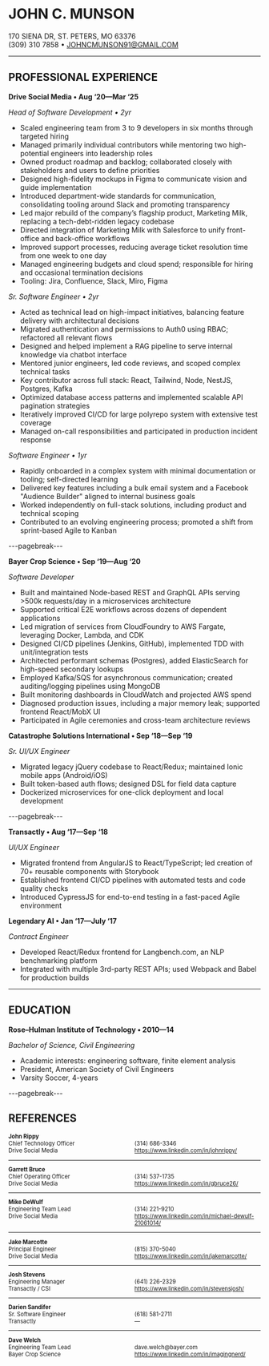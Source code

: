 # JOHN C. MUNSON

170 SIENA DR, ST. PETERS, MO 63376  
(309) 310 7858 • JOHNCMUNSON91@GMAIL.COM

---

## PROFESSIONAL EXPERIENCE

**Drive Social Media • Aug ‘20—Mar ‘25**

_Head of Software Development • 2yr_

- Scaled engineering team from 3 to 9 developers in six months through targeted hiring
- Managed primarily individual contributors while mentoring two high-potential engineers into leadership roles
- Owned product roadmap and backlog; collaborated closely with stakeholders and users to define priorities
- Designed high-fidelity mockups in Figma to communicate vision and guide implementation
- Introduced department-wide standards for communication, consolidating tooling around Slack and promoting transparency
- Led major rebuild of the company’s flagship product, Marketing Milk, replacing a tech-debt-ridden legacy codebase
- Directed integration of Marketing Milk with Salesforce to unify front-office and back-office workflows
- Improved support processes, reducing average ticket resolution time from one week to one day
- Managed engineering budgets and cloud spend; responsible for hiring and occasional termination decisions
- Tooling: Jira, Confluence, Slack, Miro, Figma

_Sr. Software Engineer • 2yr_

- Acted as technical lead on high-impact initiatives, balancing feature delivery with architectural decisions
- Migrated authentication and permissions to Auth0 using RBAC; refactored all relevant flows
- Designed and helped implement a RAG pipeline to serve internal knowledge via chatbot interface
- Mentored junior engineers, led code reviews, and scoped complex technical tasks
- Key contributor across full stack: React, Tailwind, Node, NestJS, Postgres, Kafka
- Optimized database access patterns and implemented scalable API pagination strategies
- Iteratively improved CI/CD for large polyrepo system with extensive test coverage
- Managed on-call responsibilities and participated in production incident response

_Software Engineer • 1yr_

- Rapidly onboarded in a complex system with minimal documentation or tooling; self-directed learning
- Delivered key features including a bulk email system and a Facebook "Audience Builder" aligned to internal business goals
- Worked independently on full-stack solutions, including product and technical scoping
- Contributed to an evolving engineering process; promoted a shift from sprint-based Agile to Kanban

---pagebreak---

**Bayer Crop Science • Sep ‘19—Aug ‘20**

_Software Developer_

- Built and maintained Node-based REST and GraphQL APIs serving >500k requests/day in a microservices architecture
- Supported critical E2E workflows across dozens of dependent applications
- Led migration of services from CloudFoundry to AWS Fargate, leveraging Docker, Lambda, and CDK
- Designed CI/CD pipelines (Jenkins, GitHub), implemented TDD with unit/integration tests
- Architected performant schemas (Postgres), added ElasticSearch for high-speed secondary lookups
- Employed Kafka/SQS for asynchronous communication; created auditing/logging pipelines using MongoDB
- Built monitoring dashboards in CloudWatch and projected AWS spend
- Diagnosed production issues, including a major memory leak; supported frontend React/MobX UI
- Participated in Agile ceremonies and cross-team architecture reviews

**Catastrophe Solutions International • Sep ‘18—Sep ‘19**

_Sr. UI/UX Engineer_

- Migrated legacy jQuery codebase to React/Redux; maintained Ionic mobile apps (Android/iOS)
- Built token-based auth flows; designed DSL for field data capture
- Dockerized microservices for one-click deployment and local development

---pagebreak---

**Transactly • Aug ‘17—Sep ‘18**

_UI/UX Engineer_

- Migrated frontend from AngularJS to React/TypeScript; led creation of 70+ reusable components with Storybook
- Established frontend CI/CD pipelines with automated tests and code quality checks
- Introduced CypressJS for end-to-end testing in a fast-paced Agile environment

**Legendary AI • Jan ‘17—July ‘17**

_Contract Engineer_

- Developed React/Redux frontend for Langbench.com, an NLP benchmarking platform
- Integrated with multiple 3rd-party REST APIs; used Webpack and Babel for production builds

---

## EDUCATION

**Rose–Hulman Institute of Technology • 2010—14**

_Bachelor of Science, Civil Engineering_

- Academic interests: engineering software, finite element analysis
- President, American Society of Civil Engineers
- Varsity Soccer, 4-years

---pagebreak---

## REFERENCES

<div style="display: grid; grid-template-columns: 1fr 1fr; font-size: 0.8em;">

  <!-- Contact 1 -->
  <div style="font-weight: bold; grid-column: span 2;">John Rippy</div>
  <div>Chief Technology Officer</div>
  <div>(314) 686-3346</div>
  <div>Drive Social Media</div>
  <div style="grid-row: span 2;"><a href="https://www.linkedin.com/in/johnrippy/">https://www.linkedin.com/in/johnrippy/</a></div>

  <hr style="grid-column: span 2;">

  <!-- Contact 2 -->
  <div style="font-weight: bold; grid-column: span 2;">Garrett Bruce</div>
  <div>Chief Operating Officer</div>
  <div>(314) 537-1735</div>
  <div>Drive Social Media</div>
  <div style="grid-row: span 2;"><a href="https://www.linkedin.com/in/gbruce26/">https://www.linkedin.com/in/gbruce26/</a></div>

  <hr style="grid-column: span 2;">

  <!-- Contact 3 -->
  <div style="font-weight: bold; grid-column: span 2;">Mike DeWulf</div>
  <div>Engineering Team Lead</div>
  <div>(314) 221-9210</div>
  <div>Drive Social Media</div>
  <div style="grid-row: span 2;"><a href="https://www.linkedin.com/in/michael-dewulf-21061014/">https://www.linkedin.com/in/michael-dewulf-21061014/</a></div>

  <hr style="grid-column: span 2;">

  <!-- Contact 4 -->
  <div style="font-weight: bold; grid-column: span 2;">Jake Marcotte</div>
  <div>Principal Engineer</div>
  <div>(815) 370-5040</div>
  <div>Drive Social Media</div>
  <div style="grid-row: span 2;"><a href="https://www.linkedin.com/in/jakemarcotte/">https://www.linkedin.com/in/jakemarcotte/</a></div>

  <hr style="grid-column: span 2;">

  <!-- Contact 5 -->
  <div style="font-weight: bold; grid-column: span 2;">Josh Stevens</div>
  <div>Engineering Manager</div>
  <div>(641) 226-2329</div>
  <div>Transactly / CSI</div>
  <div style="grid-row: span 2;"><a href="https://www.linkedin.com/in/stevensjosh/">https://www.linkedin.com/in/stevensjosh/</a></div>

  <hr style="grid-column: span 2;">

  <!-- Contact 6 -->
  <div style="font-weight: bold; grid-column: span 2;">Darien Sandifer</div>
  <div>Sr. Software Engineer</div>
  <div>(618) 581-2711</div>
  <div>Transactly</div>
  <div style="grid-row: span 2;">—</div>

  <hr style="grid-column: span 2;">

  <!-- Contact 7 -->
  <div style="font-weight: bold; grid-column: span 2;">Dave Welch</div>
  <div>Engineering Team Lead</div>
  <div>dave.welch@bayer.com</div>
  <div>Bayer Crop Science</div>
  <div style="grid-row: span 2;"><a href="https://www.linkedin.com/in/imagingnerd/">https://www.linkedin.com/in/imagingnerd/</a></div>

</div>
